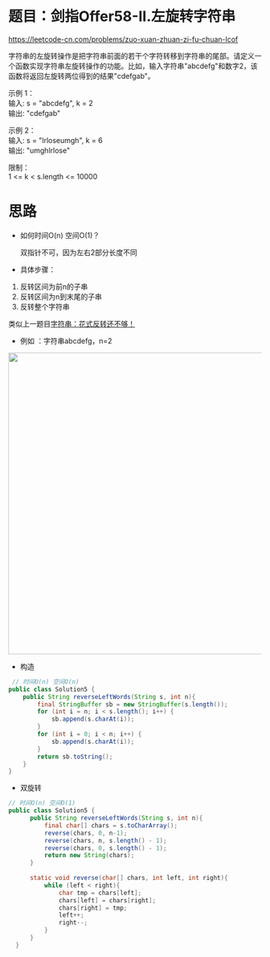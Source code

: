 # 题目：剑指Offer58-II.左旋转字符串

 https://leetcode-cn.com/problems/zuo-xuan-zhuan-zi-fu-chuan-lcof

字符串的左旋转操作是把字符串前面的若干个字符转移到字符串的尾部。请定义一个函数实现字符串左旋转操作的功能。比如，输入字符串"abcdefg"和数字2，该函数将返回左旋转两位得到的结果"cdefgab"。

示例 1：    
输入: s = "abcdefg", k = 2   
输出: "cdefgab"      

示例 2：     
输入: s = "lrloseumgh", k = 6     
输出: "umghlrlose"        

限制：      
1 <= k < s.length <= 10000        

# 思路

+ 如何时间O(n) 空间O(1)？

  双指针不可，因为左右2部分长度不同

+ 具体步骤：

1. 反转区间为前n的子串
2. 反转区间为n到末尾的子串
3. 反转整个字符串

类似上一题目[字符串：花式反转还不够！](https://programmercarl.com/0151.翻转字符串里的单词.html)

+ 例如 ：字符串abcdefg，n=2

  

<img src='https://code-thinking.cdn.bcebos.com/pics/剑指Offer58-II.左旋转字符串.png' width=600> </img></div>

+ 构造


```java
 // 时间O(n) 空间O(n)
public class Solution5 {
    public String reverseLeftWords(String s, int n){
        final StringBuffer sb = new StringBuffer(s.length());
        for (int i = n; i < s.length(); i++) {
            sb.append(s.charAt(i));
        }
        for (int i = 0; i < n; i++) {
            sb.append(s.charAt(i));
        }
        return sb.toString();
    } 
}
```

+ 双旋转

```java
// 时间O(n) 空间O(1)  
public class Solution5 {
      public String reverseLeftWords(String s, int n){
          final char[] chars = s.toCharArray();
          reverse(chars, 0, n-1);
          reverse(chars, n, s.length() - 1);
          reverse(chars, 0, s.length() - 1);
          return new String(chars);
      }
  
      static void reverse(char[] chars, int left, int right){
          while (left < right){
              char tmp = chars[left];
              chars[left] = chars[right];
              chars[right] = tmp;
              left++;
              right--;
          }
      }
  }
```

  